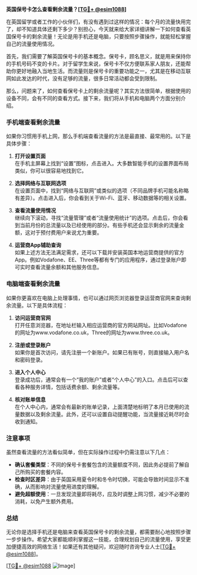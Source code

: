 **英国保号卡怎么查看剩余流量？[[TG💪+ @esim1088](https://t.me/s/esim1088)]**

在英国留学或者工作的小伙伴们，有没有遇到过这样的情况：每个月的流量快用完了，却不知道具体还剩下多少？别担心，今天就来给大家详细讲解一下如何查看英国保号卡的剩余流量！无论是用手机还是电脑，只要按照步骤操作，就能轻松掌握自己的流量使用情况。

首先，我们需要了解英国保号卡的基本概念。保号卡，顾名思义，就是用来保持你的手机号码不变的卡片。对于留学生来说，保号卡不仅方便联系家人朋友，还能帮助你更好地融入当地生活。而流量则是保号卡的重要功能之一，尤其是在移动互联网如此发达的时代，没有足够的流量，很多日常活动都会受到限制。

那么，问题来了，如何查看保号卡上的剩余流量呢？其实方法很简单，根据使用的设备不同，会有不同的查看方式。接下来，我们将从手机和电脑两个方面分别介绍。

### 手机端查看剩余流量

如果你习惯用手机上网，那么手机端查看流量的方法是最直接、最常用的。以下是具体步骤：

1. **打开设置页面**  
   在手机主屏幕上找到“设置”图标，点击进入。大多数智能手机的设置界面布局类似，你可以很容易地找到它。

2. **选择网络与互联网选项**  
   在设置页面中，找到“网络与互联网”或类似的选项（不同品牌手机可能名称略有差异）。点击进入后，你会看到关于Wi-Fi、蓝牙、移动数据等的相关设置。

3. **查看流量使用情况**  
   继续向下滚动，寻找“流量管理”或者“流量使用统计”的选项。点击后，你会看到当前月份的总流量以及已经使用的部分。有些手机还会显示剩余的流量金额，这对于预付费用户来说尤为重要。

4. **运营商App辅助查询**  
   如果上述方法无法满足需求，还可以下载并安装英国本地运营商提供的官方App。例如Vodafone、EE、Three等都有专门的应用程序，通过登录账户即可实时查看流量余额和其他服务信息。

### 电脑端查看剩余流量

如果你更喜欢在电脑上处理事情，也可以通过网页浏览器登录运营商官网来查询剩余流量。以下是具体流程：

1. **访问运营商官网**  
   打开任意浏览器，在地址栏输入相应运营商的官方网站网址。比如Vodafone的网址为www.vodafone.co.uk，Three的网址为www.three.co.uk。

2. **注册或登录账户**  
   如果你是首次访问，请先注册一个新账户。如果已有账号，则直接输入用户名和密码登录。

3. **进入个人中心**  
   登录成功后，通常会有一个“我的账户”或者“个人中心”的入口。点击后可以查看各种服务详情，包括话费余额、剩余流量等。

4. **核对账单信息**  
   在个人中心内，通常会有最新的账单记录，上面清楚地标明了本月已使用的流量数据以及剩余流量。此外，还可以设置自动提醒功能，当流量接近耗尽时会收到通知。

### 注意事项

虽然查看流量的方法看似简单，但在实际操作过程中仍需注意以下几点：

- **确认套餐类型**：不同的保号卡套餐包含的流量额度不同，因此务必提前了解自己所购买的套餐内容。
- **检查时区差异**：由于英国采用夏令时和冬令时切换，可能会导致时间显示不准确，从而影响对流量使用进度的理解。
- **避免超额使用**：一旦发现流量即将耗尽，应及时调整上网习惯，减少不必要的消耗，以免产生额外费用。

### 总结

无论你是选择手机还是电脑来查看英国保号卡的剩余流量，都需要耐心地按照步骤一步步操作。希望大家都能顺利掌握这一技能，合理规划自己的流量使用，享受更加便捷高效的网络生活！如果还有其他疑问，欢迎随时咨询专业人士[[TG💪+ @esim1088](https://t.me/s/esim1088)]。

[[TG💪+ @esim1088](https://t.me/s/esim1088) ![Image](https://i.postimg.cc/4NQfJmqS/Snipaste-2025-05-13-00-14-12.png)]
